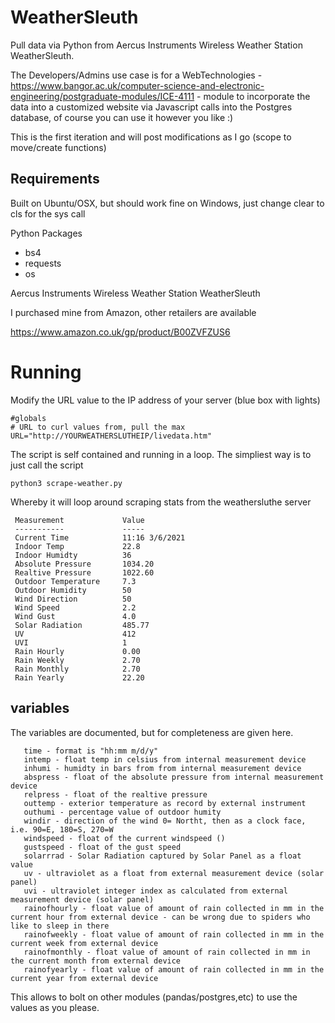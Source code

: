 # WeatherSleuth
Pull data via Python from Aercus Instruments Wireless Weather Station WeatherSleuth.

The Developers/Admins use case is for a WebTechnologies - https://www.bangor.ac.uk/computer-science-and-electronic-engineering/postgraduate-modules/ICE-4111 - module to incorporate the data
into a customized website via Javascript calls into the Postgres database, of course
you can use it however you like :)

This is the first iteration and will post modifications as I go (scope to move/create functions)

## Requirements

Built on Ubuntu/OSX, but should work fine on Windows, just change clear to cls for the sys call

Python Packages 
 - bs4
 - requests
 - os

Aercus Instruments Wireless Weather Station WeatherSleuth

I purchased mine from Amazon, other retailers are available

https://www.amazon.co.uk/gp/product/B00ZVFZUS6

# Running
Modify the URL value to the IP address of your server (blue box with lights)
```
#globals
# URL to curl values from, pull the max
URL="http://YOURWEATHERSLUTHEIP/livedata.htm"
```

The script is self contained and running in a loop. The simpliest way is to just call the script
```
python3 scrape-weather.py
```
Whereby it will loop around scraping stats from the weathersluthe server
```
 Measurement             Value 
 -----------             ----- 
 Current Time            11:16 3/6/2021 
 Indoor Temp             22.8 
 Indoor Humidty          36 
 Absolute Pressure       1034.20 
 Realtive Pressure       1022.60 
 Outdoor Temperature     7.3 
 Outdoor Humidity        50 
 Wind Direction          50 
 Wind Speed              2.2 
 Wind Gust               4.0 
 Solar Radiation         485.77 
 UV                      412 
 UVI                     1 
 Rain Hourly             0.00 
 Rain Weekly             2.70 
 Rain Monthly            2.70 
 Rain Yearly             22.20 
 ```
 
 ## variables 
 The variables are documented, but for completeness are given here.
 
 ```
    time - format is "hh:mm m/d/y"
    intemp - float temp in celsius from internal measurement device
    inhumi - humidty in bars from from internal measurement device
    abspress - float of the absolute pressure from internal measurement device
    relpress - float of the realtive pressure
    outtemp - exterior temperature as record by external instrument
    outhumi - percentage value of outdoor humity 
    windir - direction of the wind 0= Northt, then as a clock face, i.e. 90=E, 180=S, 270=W
    windspeed - float of the current windspeed ()
    gustspeed - float of the gust speed
    solarrrad - Solar Radiation captured by Solar Panel as a float value
    uv - ultraviolet as a float from external measurement device (solar panel)
    uvi - ultraviolet integer index as calculated from external measurement device (solar panel)
    rainofhourly - float value of amount of rain collected in mm in the current hour from external device - can be wrong due to spiders who like to sleep in there
    rainofweekly - float value of amount of rain collected in mm in the current week from external device
    rainofmonthly - float value of amount of rain collected in mm in the current month from external device
    rainofyearly - float value of amount of rain collected in mm in the current year from external device
```
This allows to bolt on other modules (pandas/postgres,etc) to use the values as you please.
